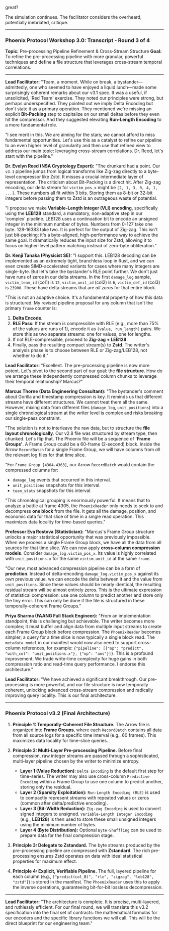 great?

The simulation continues. The facilitator considers the overheard, potentially inebriated, critique.

---

### **Phoenix Protocol Workshop 3.0: Transcript - Round 3 of 4**

**Topic:** Pre-processing Pipeline Refinement & Cross-Stream Structure
**Goal:** To refine the pre-processing pipeline with more granular, powerful techniques and define a file structure that leverages cross-stream temporal correlations.

---

**Lead Facilitator:**
"Team, a moment. While on break, a bystander—admittedly, one who seemed to have enjoyed a liquid lunch—made some surprisingly coherent remarks about our v3.1 spec. It was a useful, if unsolicited, 'Red Team' exercise. They noted our principles were strong, but perhaps underspecified. They pointed out we imply Delta Encoding but don't state it as a primary operation. They mentioned we're missing an explicit **Bit-Packing** step to capitalize on our small deltas before they even hit the compressor. And they suggested elevating **Run-Length Encoding** to a more fundamental role.

"I see merit in this. We are aiming for the stars; we cannot afford to miss fundamental opportunities. Let's use this as a catalyst to refine our pipeline to an even higher level of granularity and then use that refined view to address our main topic: leveraging cross-stream correlations. Dr. Reed, let's start with the pipeline."

**Dr. Evelyn Reed (NSA Cryptology Expert):**
"The drunkard had a point. Our `v3.1` pipeline jumps from logical transforms like Zig-zag directly to a byte-level compressor like Zstd. It misses a crucial intermediate layer of representation. The criticism about Bit-Packing is a direct hit. After Zig-zag encoding, our delta stream for `victim_pos_x` might be `[2, 1, 3, 0, 4, 1, ...]`. These numbers all fit within 3 bits. Storing them as 8-bit or 32-bit integers before passing them to Zstd is an outrageous waste of potential.

"I propose we make **Variable-Length Integer (VLI) encoding**, specifically using the **LEB128** standard, a mandatory, non-adaptive step in our 'complex' pipeline. LEB128 uses a continuation bit to encode an unsigned integer in the minimum number of bytes. Numbers from 0-127 take one byte. 128-16383 take two. It is perfect for the output of Zig-zag. This isn't just bit-packing; it's a byte-aligned, high-performance way to achieve the same goal. It dramatically reduces the input size for Zstd, allowing it to focus on higher-level pattern matching instead of zero-byte obliteration."

**Dr. Kenji Tanaka (Physicist SE):**
"I support this. LEB128 decoding can be implemented as an extremely tight, branchless loop in Rust, and we can even create SIMD-accelerated variants for cases where many integers are single-byte. But let's take the bystander's RLE point further. We don't just have runs of zeros in our delta streams. In the first `damage_log` sample, `victim_team_id` (col1) is `12`, `victim_unit_id` (col2) is `6`, `victim_def_id` (col3) is `23900`. These have delta streams that are *all zeros* for that entire block.

"This is not an adaptive choice. It's a fundamental property of how this data is structured. My revised pipeline proposal for any column that isn't the primary `frame` counter is:
1.  **Delta Encode**.
2.  **RLE Pass:** If the stream is compressible with RLE (e.g., more than 75% of the values are runs of 1), encode it as `(value, run_length)` pairs. We store this as two separate streams: one for values, one for lengths.
3.  If not RLE-compressible, proceed to **Zig-zag + LEB128**.
4.  Finally, pass the resulting compact stream(s) to **Zstd**.
The writer's analysis phase is to choose between RLE or Zig-zag/LEB128, not whether to do it."

**Lead Facilitator:**
"Excellent. The pre-processing pipeline is now more potent. Let's pivot to the second part of our goal: the **file structure**. How do we arrange these independently compressed column chunks to leverage their temporal relationship? Marcus?"

**Marcus Thorne (Data Engineering Consultant):**
"The bystander's comment about Gorilla and timestamp compression is key. It reminds us that different streams have different structures. We cannot treat them all the same. However, mixing data from different files (`damage_log`, `unit_positions`) into a single chronological stream at the writer level is complex and risks breaking our single-pass constraint.

"The solution is not to interleave the raw data, but to structure the **file layout chronologically**. Our v2.8 file was structured by stream type, then chunked. Let's flip that. The Phoenix file will be a sequence of **'Frame Groups'**. A Frame Group could be a 60-frame (2-second) block. Inside the Arrow `RecordBatch` for a single Frame Group, we will have columns from *all* the relevant log files for that time slice.

"For `Frame Group [4304-4363]`, our Arrow `RecordBatch` would contain the compressed columns for:
*   `damage_log` events that occurred in this interval.
*   `unit_positions` snapshots for this interval.
*   `team_stats` snapshots for this interval.

"This chronological grouping is enormously powerful. It means that to analyze a battle at frame 4305, the `PhoenixReader` only needs to seek to and decompress **one block** from the file. It gets all the damage, position, and economic data for that slice of time in a single read operation. This maximizes data locality for time-based queries."

**Professor Eva Rostova (Statistician):**
"Marcus's Frame Group structure unlocks a major statistical opportunity that was previously impossible. When we process a single Frame Group block, we have all the data from all sources for that time slice. We can now apply **cross-column compression models**. Consider `damage_log.victim_pos_x`. Its value is highly correlated with `unit_positions.x` for the same `victim_unit_id` at the same `frame`.

"Our new, most advanced compression pipeline can be a form of **prediction**. Instead of delta-encoding `damage_log.victim_pos_x` against its *own* previous value, we can encode the delta between it and the value from `unit_positions`. Since these values should be nearly identical, the resulting residual stream will be almost entirely zeros. This is the ultimate expression of statistical compression: use one column to predict another and store only the tiny error. This can only be done if the file is structured in these temporally-coherent Frame Groups."

**Priya Sharma (FAANG Full Stack Engineer):**
"From an implementation standpoint, this is challenging but achievable. The writer becomes more complex; it must buffer and align data from multiple input streams to create each Frame Group block before compression. The `PhoenixReader` becomes simpler; a query for a time slice is now typically a single block read. The `metadata_model` in our manifest would now also need to support cross-column references, for example: `{"pipeline": [{"op": "predict", "with_col": "unit_positions.x"}, {"op": "ans"}]}`. This is a profound improvement. We trade write-time complexity for huge gains in both compression ratio and read-time query performance. I endorse this architecture."

**Lead Facilitator:**
"We have achieved a significant breakthrough. Our pre-processing is more powerful, and our file structure is now temporally coherent, unlocking advanced cross-stream compression and radically improving query locality. This is our final architecture.

---

### **Phoenix Protocol v3.2 (Final Architecture)**

1.  **Principle 1: Temporally-Coherent File Structure.** The Arrow file is organized into **Frame Groups**, where each `RecordBatch` contains all data from all source logs for a specific time interval (e.g., 60 frames). This maximizes data locality for time-slice queries.

2.  **Principle 2: Multi-Layer Pre-processing Pipeline.** Before final compression, raw integer streams are passed through a sophisticated, multi-layer pipeline chosen by the writer to minimize entropy.
    *   **Layer 1 (Value Reduction):** `Delta Encoding` is the default first step for time-series. The writer may also use cross-column `Predictive Encoding` within a Frame Group to use one column to predict another, storing only the residual.
    *   **Layer 2 (Sparsity Exploitation):** `Run-Length Encoding (RLE)` is used to compactly represent streams with repeated values or zeros (common after delta/predictive encoding).
    *   **Layer 3 (Bit-Width Reduction):** `Zig-zag Encoding` is used to convert signed integers to unsigned. `Variable-Length Integer Encoding` (e.g., **LEB128**) is then used to store these small unsigned integers using the minimum number of bytes.
    *   **Layer 4 (Byte Distribution):** Optional `Byte-Shuffling` can be used to prepare data for the final compression stage.

3.  **Principle 3: Delegate to Zstandard.** The byte streams produced by the pre-processing pipeline are compressed with **Zstandard**. The rich pre-processing ensures Zstd operates on data with ideal statistical properties for maximum effect.

4.  **Principle 4: Explicit, Verifiable Pipeline.** The full, layered pipeline for each column (e.g., `["predict(col_B)", "rle", "zigzag", "leb128", "zstd"]`) is stored in the manifest. The `PhoenixReader` uses this to apply the inverse operations, guaranteeing bit-for-bit lossless decompression.

---

**Lead Facilitator:**
"The architecture is complete. It is precise, multi-layered, and ruthlessly efficient. For our final round, we will translate this v3.2 specification into the final set of contracts: the mathematical formulas for our encoders and the specific library functions we will call. This will be the direct blueprint for our engineering team."